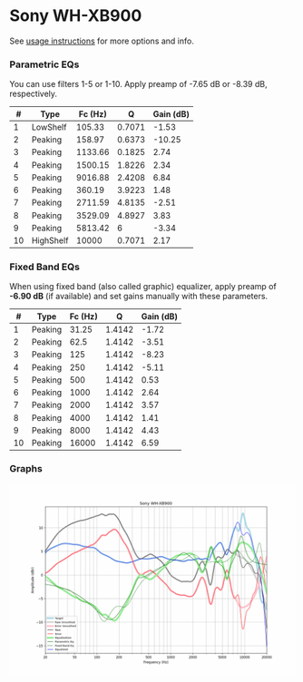 # Sony WH-XB900
See [usage instructions](https://github.com/jaakkopasanen/AutoEq#usage) for more options and info.

### Parametric EQs
You can use filters 1-5 or 1-10. Apply preamp of -7.65 dB or -8.39 dB, respectively.

|   # | Type      |   Fc (Hz) |      Q |   Gain (dB) |
|-----|-----------|-----------|--------|-------------|
|   1 | LowShelf  |    105.33 | 0.7071 |       -1.53 |
|   2 | Peaking   |    158.97 | 0.6373 |      -10.25 |
|   3 | Peaking   |   1133.66 | 0.1825 |        2.74 |
|   4 | Peaking   |   1500.15 | 1.8226 |        2.34 |
|   5 | Peaking   |   9016.88 | 2.4208 |        6.84 |
|   6 | Peaking   |    360.19 | 3.9223 |        1.48 |
|   7 | Peaking   |   2711.59 | 4.8135 |       -2.51 |
|   8 | Peaking   |   3529.09 | 4.8927 |        3.83 |
|   9 | Peaking   |   5813.42 | 6      |       -3.34 |
|  10 | HighShelf |  10000    | 0.7071 |        2.17 |

### Fixed Band EQs
When using fixed band (also called graphic) equalizer, apply preamp of **-6.90 dB** (if available) and set gains manually with these parameters.

|   # | Type    |   Fc (Hz) |      Q |   Gain (dB) |
|-----|---------|-----------|--------|-------------|
|   1 | Peaking |     31.25 | 1.4142 |       -1.72 |
|   2 | Peaking |     62.5  | 1.4142 |       -3.51 |
|   3 | Peaking |    125    | 1.4142 |       -8.23 |
|   4 | Peaking |    250    | 1.4142 |       -5.11 |
|   5 | Peaking |    500    | 1.4142 |        0.53 |
|   6 | Peaking |   1000    | 1.4142 |        2.64 |
|   7 | Peaking |   2000    | 1.4142 |        3.57 |
|   8 | Peaking |   4000    | 1.4142 |        1.41 |
|   9 | Peaking |   8000    | 1.4142 |        4.43 |
|  10 | Peaking |  16000    | 1.4142 |        6.59 |

### Graphs
![](./Sony%20WH-XB900.png)
